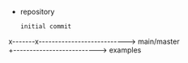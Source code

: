 



+ repository

      initial commit  
x-------x---------------------------> main/master
        \
         +--------------------------> examples


